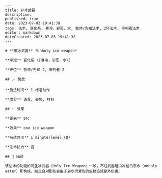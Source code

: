 
    ---
    title: 邪冰武器
    description: 
    published: true
    date: 2023-07-03 19:41:38
    tags: 法术, 变化系, 寒冷，邪恶，水, 牧师/先知法术, 2环法术, 审判者法术
    editor: markdown
    dateCreated: 2023-07-03 19:41:38
    ---

    # **邪冰武器** *Unholy ice weapon*

    **学派** 变化系 \[寒冷，邪恶，水\] 

    **环位** 牧师/先知 2, 审判者 2

    ## 🪄 施放

    **施法时间** 1 标准动作

    **成分** 语言, 姿势, 材料

    ## ✨ 效果  

    **距离** 0尺 

    **效果** one ice weapon 

    **持续时间** 1 minute/level (D) 

    **法术抗力** 否

    ## 📖 描述

    该法术的功能如同圣冰武器（Holy Ice Weapon）一般，不过武器是由冻结的邪水（unholy water）所构成，而且会对那些会由于邪水而受伤的生物造成额外伤害。
    